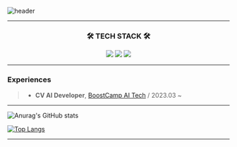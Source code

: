 ![header](https://capsule-render.vercel.app/api?type=waving&color=timeAuto&height=300&section=header&text=JUNHA's%20Github&fontSize=80)

---

<h3 align="center">🛠 TECH STACK 🛠</h3>
<p align="center">
    <img src="https://img.shields.io/badge/Kotlin-7F52FF?style=flat&logo=Kotlin&logoColor=white"/>
    <img src="https://img.shields.io/badge/Python-3776AB?style=flat&logo=Python&logoColor=white"/>
    <img src="https://img.shields.io/badge/C++-00599C?style=flat&logo=c%2B%2B&logoColor=white"/>
    <br/>
    
---

### Experiences
> * __CV AI Developer__, [BoostCamp AI Tech](https://boostcamp.connect.or.kr/) / 2023.03 ~

---
    
![Anurag's GitHub stats](https://github-readme-stats.vercel.app/api?username=junha-lee&show_icons=true)
    
[![Top Langs](https://github-readme-stats.vercel.app/api/top-langs/?username=junha-lee&layout=compact)](https://github.com/junha-lee/github-readme-stats)

---
